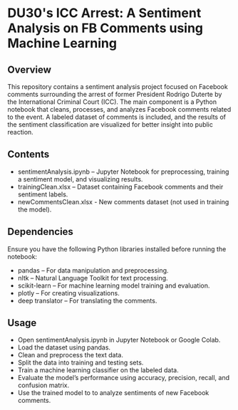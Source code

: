 # DU30's ICC Arrest: A Sentiment Analysis on FB Comments using Machine Learning

## Overview
This repository contains a sentiment analysis project focused on Facebook comments surrounding the arrest of former President Rodrigo Duterte by the International Criminal Court (ICC). The main component is a Python notebook that cleans, processes, and analyzes Facebook comments related to the event. A labeled dataset of comments is included, and the results of the sentiment classification are visualized for better insight into public reaction.

## Contents
- sentimentAnalysis.ipynb – Jupyter Notebook for preprocessing, training a sentiment model, and visualizing results.
- trainingClean.xlsx – Dataset containing Facebook comments and their sentiment labels.
- newCommentsClean.xlsx - New comments dataset (not used in training the model).

## Dependencies
Ensure you have the following Python libraries installed before running the notebook:
- pandas – For data manipulation and preprocessing.
- nltk – Natural Language Toolkit for text processing.
- scikit-learn – For machine learning model training and evaluation.
- plotly – For creating visualizations.
- deep translator – For translating the comments.

## Usage
- Open sentimentAnalysis.ipynb in Jupyter Notebook or Google Colab.
- Load the dataset using pandas.
- Clean and preprocess the text data.
- Split the data into training and testing sets.
- Train a machine learning classifier on the labeled data.
- Evaluate the model’s performance using accuracy, precision, recall, and confusion matrix.
- Use the trained model to to analyze sentiments of new Facebook comments.
